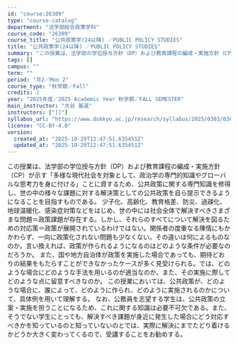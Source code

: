 ```yaml
---
id: "course:26309"
type: "course-catalog"
department: "法学部総合政策学科"
course_code: "26309"
course_title: "公共政策学(24以降) ／PUBLIC POLICY STUDIES"
title: "公共政策学(24以降) ／PUBLIC POLICY STUDIES"
summary: "この授業は、法学部の学位授与方針（DP）および教育課程の編成・実施方針（CP）が示す「多様な現代社会を対象として、政治学の専門的知識やグローバルな思考力を身に付ける」ことに資するため、公共政策に関する専門知識を修得し、世の中の様々な課題に対…"
tags: []
campus: ""
term: ""
period: "月2／Mon 2"
course_type: "秋学期／Fall"
credits: 2
year: "2025年度／2025 Academic Year 秋学期／FALL SEMESTER"
main_instructor: "大谷 基道"
instructors: ["[]"]
syllabus_url: "https://www.dokkyo.ac.jp/research/syllabus/2025/0303/0303_26309_ja_JP.html"
license: "CC-BY-4.0"
version:
  created_at: "2025-10-29T12:47:51.635451Z"
  updated_at: "2025-10-29T12:47:51.635451Z"
---
```

この授業は、法学部の学位授与方針（DP）および教育課程の編成・実施方針（CP）が示す「多様な現代社会を対象として、政治学の専門的知識やグローバルな思考力を身に付ける」ことに資するため、公共政策に関する専門知識を修得し、世の中の様々な課題に対する解決策としての公共政策を自ら提示できるようになることを目指すものである。 少子化、高齢化、教育格差、防災、過疎化、地球温暖化、感染症対策などをはじめ、世の中には社会全体で解決すべきさまざまな問題＝政策課題が存在する。しかし、それらのすべてについて解決を図るための対応策＝政策が展開されているわけではない。関係者の度重なる陳情にもかかわらず、一向に政策化されない問題も少なくない。その違いは何によるものなのか。言い換えれば、政策が作られるようになるのはどのような条件が必要なのだろうか。 また、国や地方自治体が政策を実施した場合であっても、期待どおりの結果をもたらすことができなかったケースが多く見受けられる。では、どのような場合にどのような手法を用いるのが適当なのか。また、その実施に際してどのような点に留意すべきなのか。 この授業においては、公共政策が、どのような場合に、誰によって、どのように作られ、どのように実施されるのかについて、具体例を用いて理解する。 なお、公務員を志望する学生は、公共政策の立案・実施を担うことになるため、これに関する知識は必要不可欠である。また、そうでない学生にとっても、解決すべき課題が身近に発生した場合にどう対応すべきかを知っているのと知っていないのとでは、実際に解決にまでたどり着けるかどうか大きく変わってくるので、受講することをお勧めする。
